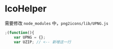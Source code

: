 # IcoHelper


需要修改 `node_modules` 中，`png2icons/lib/UPNG.js`

```js
;(function(){
	var UPNG = {};
	var UZIP; // <-- 新增这一行
```

